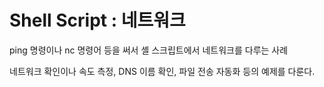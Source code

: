 # Shell Script : 네트워크

ping 명령이나 nc 명령어 등을 써서 셸 스크립트에서 네트워크를 다루는 사례

네트워크 확인이나 속도 측정, DNS 이름 확인, 파일 전송 자동화 등의 예제를 다룬다.
